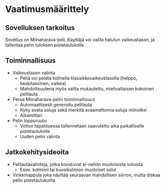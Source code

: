# Vaatimusmäärittely
## Sovelluksen tarkoitus
Sovellus on Miinaharava-peli. Käyttäjä voi valita halutun vaikeustason, ja tallentaa pelin tuloksen pistetaulukolle.
## Toiminnallisuus
- Vaikeustason valinta
	- Peliä voi pelata kolmella klassikkovaikeustasolla (helppo, keskitasoinen, vaikea)
	- Mahdollisuutena myös valita mukautettu, mielivaltaisen kokoinen pelilauta
- Perus Miinaharava-pelin toiminnallisuus
	- Automaattisesti generoitu pelilauta
	- Kyky avata soluja sekä merkitä avaamattomia soluja miinoiksi
	- Aikamittari
- Pelin loppuruutu
	- Voiton tapahtuessa tallennetaan saavutettu aika paikalliselle pistetaulukolle
	- Uuden pelin valinta
## Jatkokehitysideoita
- Pelilautavalintoja, jotka koostuvat ei-neliön muotoisista soluista
	- Esim. kolmion tai kuusikulmion muotoiset solut
- Vinkkinappula joka näyttää seuraavan mahdollisen siirron, mutta diskaa pelin pistetaulukoilta

